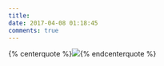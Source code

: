 ```yaml
---
title: 
date: 2017-04-08 01:18:45
comments: true
---
```


{% centerquote %}![](/images/messages.png){% endcenterquote %}